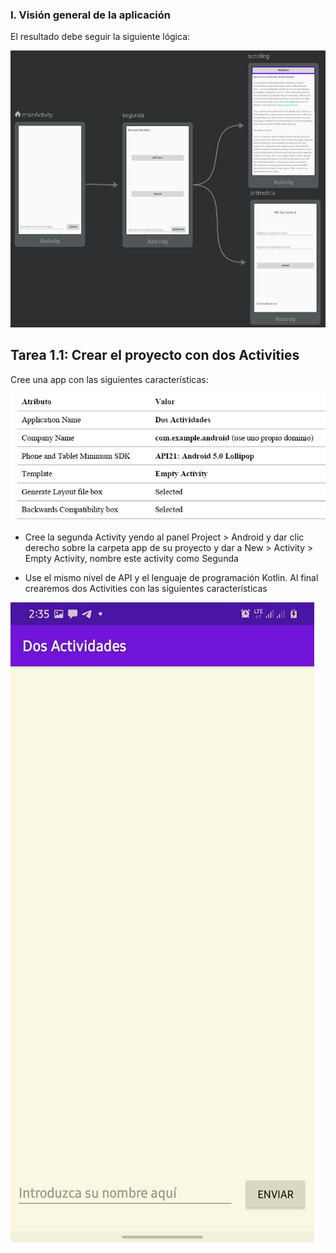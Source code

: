 ### I. Visión general de la aplicación
El resultado debe seguir la siguiente lógica:

<img src="Medios\1.PNG"/>

## Tarea 1.1: Crear el proyecto con dos Activities
Cree una app con las siguientes características:

<img src="Medios\2.PNG"/>

* Cree la segunda Activity yendo al panel Project > Android y dar clic derecho sobre la carpeta app de su proyecto y dar a New > Activity > Empty Activity, nombre este activity como Segunda

* Use el mismo nivel de API y el lenguaje de programación Kotlin. Al final crearemos dos Activities con las siguientes características

<img src="Medios\3.PNG"/>